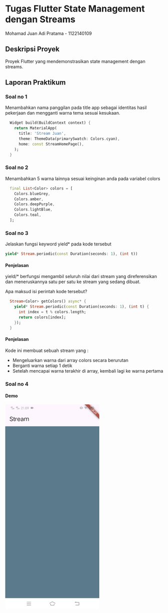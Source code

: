 # Tugas Flutter State Management dengan Streams

Mohamad Juan Adi Pratama - 1122140109

## Deskripsi Proyek

Proyek Flutter yang mendemonstrasikan state management dengan streams.

## Laporan Praktikum

### Soal no 1

Menambahkan nama panggilan pada title app sebagai identitas hasil pekerjaan dan mengganti warna tema sesuai kesukaan.

```dart
  Widget build(BuildContext context) {
    return MaterialApp(
      title: 'Stream Juan',
      theme: ThemeData(primarySwatch: Colors.cyan),
      home: const StreamHomePage(),
    );
  }
```

### Soal no 2

Menambahkan 5 warna lainnya sesuai keinginan anda pada variabel colors

```dart
  final List<Color> colors = [
    Colors.blueGrey,
    Colors.amber,
    Colors.deepPurple,
    Colors.lightBlue,
    Colors.teal,
  ];
```

### Soal no 3

Jelaskan fungsi keyword yield\* pada kode tersebut

```dart
yield* Stream.periodic(const Duration(seconds: 1), (int t))
```

#### Penjelasan

yield/* berfungsi mengambil seluruh nilai dari stream yang direferensikan dan meneruskannya satu per satu ke stream yang sedang dibuat.

Apa maksud isi perintah kode tersebut?

```dart
  Stream<Color> getColors() async* {
    yield* Stream.periodic(const Duration(seconds: 1), (int t) {
      int index = t % colors.length;
      return colors[index];
    });
  }
```

#### Penjelasan

Kode ini membuat sebuah stream yang :
- Mengeluarkan warna dari array colors secara berurutan
- Berganti warna setiap 1 detik
- Setelah mencapai warna terakhir di array, kembali lagi ke warna pertama

### Soal no 4

#### Demo

<img src="img/soal4.gif" alt="Capture no 4" width="300">